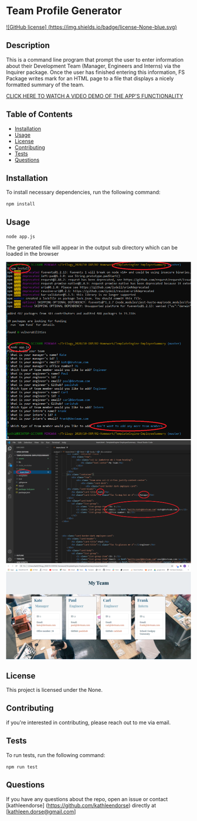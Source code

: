
  # Team Profile Generator       
  [ ![GitHub license] (https://img.shields.io/badge/license-None-blue.svg) ](https://github.com/kathleendorse/TemplateEngine-EmployeeSummary)
  
  ## Description
  This is a command line program that prompt the user to enter information about their Development Team (Manager, Engineers and Interns) via the Inquirer package.  Once the user has finished entering this information, FS Package writes mark for an HTML page to a file that displays a nicely formatted summary of the team. 
  
  [CLICK HERE TO WATCH A VIDEO DEMO OF THE APP'S FUNCTIONALITY](https://youtu.be/p9rUCh_hVlU)  


  
  

  ## Table of Contents
  
  * [Installation](#installation)
  * [Usage](#usage)
  * [License](#license)
  * [Contributing](#contributing)
  * [Tests](#tests)
  * [Questions](#questions)

  ## Installation
  To install necessary dependencies, run the following command:

  `
  npm install
  `

  ## Usage
  
  `
  node app.js
  `
  
  The generated file will appear in the output sub directory which can be loaded in the browser
  
  <img src="https://github.com/kathleendorse/TemplateEngine-EmployeeSummary/blob/master/assets/commandLineView.png?raw=true"></img>
  <img src="https://github.com/kathleendorse/TemplateEngine-EmployeeSummary/blob/master/assets/vsCodeGeneratedFile.png?raw=true"></img>
  <img src="https://github.com/kathleendorse/TemplateEngine-EmployeeSummary/blob/master/assets/teamHTMLpage.png?raw=true"></img>


  ## License
  This project is licensed under the None.

  ## Contributing
  if you're interested in contributing, please reach out to me via email.

  ## Tests
  To run tests, run the following command:
  
  `
  npm run test
  `

  ## Questions
  If you have any questions about the repo, open an issue or contact [kathleendorse] (https://github.com/kathleendorse) directly at [kathleen.dorse@gmail.com]
